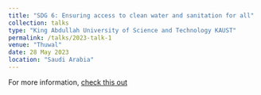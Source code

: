 ```yaml
---
title: "SDG 6: Ensuring access to clean water and sanitation for all"
collection: talks
type: "King Abdullah University of Science and Technology KAUST"
permalink: /talks/2023-talk-1
venue: "Thuwal"
date: 28 May 2023
location: "Saudi Arabia"
---
```


For more information, [check this out](https://semiconductors.kacst.gov.sa/speaker-single.html?id=910)

